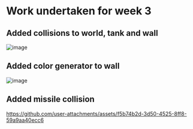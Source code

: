 # Work undertaken for week 3

## Added collisions to world, tank and wall
![image](https://github.com/user-attachments/assets/86f67c9f-2c94-45ab-ba88-a9ac874358b0) <br>

## Added color generator to wall
![image](https://github.com/user-attachments/assets/a5b30037-bb2d-4a91-847d-cdb8c2f4e5d1) <br>

## Added missile collision 
https://github.com/user-attachments/assets/f5b74b2d-3d50-4525-8ff8-59a9aa40ecc6



